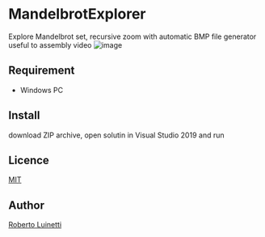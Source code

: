 # MandelbrotExplorer
Explore Mandelbrot set, recursive zoom with automatic BMP file generator useful to assembly video
![image](https://user-images.githubusercontent.com/63187365/79614840-b16ecb00-8101-11ea-8de4-a4e6f3d6eb03.png)

## Requirement
* Windows PC 
 
## Install
download ZIP archive, open solutin in Visual Studio 2019 and run

## Licence
  [MIT](https://en.wikipedia.org/wiki/MIT_License)

## Author
  [Roberto Luinetti](https://github.com/RobertoLuinetti)

